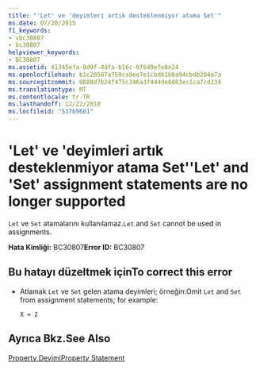 ```yaml
---
title: "'Let' ve 'deyimleri artık desteklenmiyor atama Set'"
ms.date: 07/20/2015
f1_keywords:
- vbc30807
- bc30807
helpviewer_keywords:
- BC30807
ms.assetid: 41345efa-0d9f-4dfa-b16c-0f649efe8e24
ms.openlocfilehash: b1c20507a759ca9ee7e1cbd61b0a94cbdb204a7a
ms.sourcegitcommit: 0888d7b24f475c346a3f444de8d83ec1ca7cd234
ms.translationtype: MT
ms.contentlocale: tr-TR
ms.lasthandoff: 12/22/2018
ms.locfileid: "53769681"
---
```

# <a name="let-and-set-assignment-statements-are-no-longer-supported"></a><span data-ttu-id="4c19d-102">'Let' ve 'deyimleri artık desteklenmiyor atama Set'</span><span class="sxs-lookup"><span data-stu-id="4c19d-102">'Let' and 'Set' assignment statements are no longer supported</span></span>
<span data-ttu-id="4c19d-103">`Let` ve `Set` atamalarını kullanılamaz.</span><span class="sxs-lookup"><span data-stu-id="4c19d-103">`Let` and `Set` cannot be used in assignments.</span></span>  
  
 <span data-ttu-id="4c19d-104">**Hata Kimliği:** BC30807</span><span class="sxs-lookup"><span data-stu-id="4c19d-104">**Error ID:** BC30807</span></span>  
  
## <a name="to-correct-this-error"></a><span data-ttu-id="4c19d-105">Bu hatayı düzeltmek için</span><span class="sxs-lookup"><span data-stu-id="4c19d-105">To correct this error</span></span>  
  
-   <span data-ttu-id="4c19d-106">Atlamak `Let` ve `Set` gelen atama deyimleri; örneğin:</span><span class="sxs-lookup"><span data-stu-id="4c19d-106">Omit `Let` and `Set` from assignment statements; for example:</span></span>  
  
     `X = 2`  
  
## <a name="see-also"></a><span data-ttu-id="4c19d-107">Ayrıca Bkz.</span><span class="sxs-lookup"><span data-stu-id="4c19d-107">See Also</span></span>  
 [<span data-ttu-id="4c19d-108">Property Deyimi</span><span class="sxs-lookup"><span data-stu-id="4c19d-108">Property Statement</span></span>](../../visual-basic/language-reference/statements/property-statement.md)  

